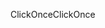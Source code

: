 <span data-ttu-id="4b4f9-101">ClickOnce</span><span class="sxs-lookup"><span data-stu-id="4b4f9-101">ClickOnce</span></span>